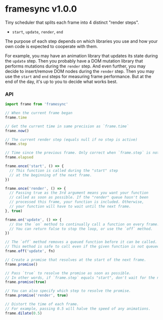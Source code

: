 
# framesync v1.0.0

Tiny scheduler that splits each frame into 4 distinct "render steps".

- `start`, `update`, `render`, `end`

The purpose of each step depends on which libraries you use and how
your own code is expected to cooperate with them.

For example, you may have an animation library that updates its state
during the `update` step. Then you probably have a DOM mutation library
that performs mutations during the `render` step. And even further, you
may decide to insert/remove DOM nodes during the `render` step. Then you
may use the `start` and `end` steps for measuring frame performance. But
at the end of the day, it's up to you to decide what works best.

### API

```js
import frame from 'framesync'

// When the current frame began
frame.time

// Get the current time in same precision as `frame.time`
frame.now()

// The current render step (equals null if no step is active)
frame.step

// Time since the previous frame. Only correct when `frame.step` is not null.
frame.elapsed

frame.once('start', () => {
  // This function is called during the "start" step
  // at the beginning of the next frame.
})

frame.once('render', () => {
  // Passing true as the 3rd argument means you want your function
  // called as soon as possible. If the "render" queue hasn't been
  // processed this frame, your function is included. Otherwise,
  // your function will have to wait until the next frame.
}, true)

frame.on('update', () => {
  // Use the `on` method to continually call a function on every frame.
  // You can return false to stop the loop, or use the `off` method.
})

// The `off` method removes a queued function before it can be called.
// This method is safe to call even if the given function is not queued.
frame.off('update', fn)

// Create a promise that resolves at the start of the next frame.
frame.promise()

// Pass `true` to resolve the promise as soon as possible.
// In other words, if `frame.step` equals "start", don't wait for the next frame.
frame.promise(true)

// You can also specify which step to resolve the promise.
frame.promise('render', true)

// Distort the time of each frame.
// For example, passing 0.5 will halve the speed of any animations.
frame.dilate(0.5)
```
